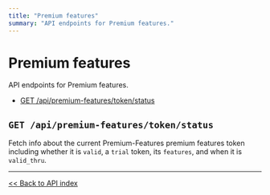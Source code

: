 ```yaml
---
title: "Premium features"
summary: "API endpoints for Premium features."
---
```


# Premium features

API endpoints for Premium features.

  - [GET /api/premium-features/token/status](#get-apipremium-featurestokenstatus)

## `GET /api/premium-features/token/status`

Fetch info about the current Premium-Features premium features token including whether it is `valid`, a `trial` token, its
  `features`, and when it is `valid_thru`.

---

[<< Back to API index](../api-documentation.md)